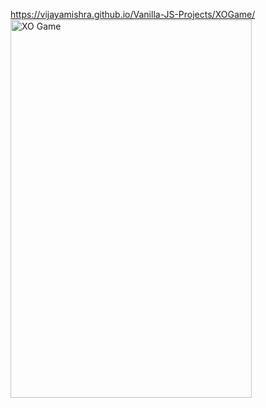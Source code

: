 https://vijayamishra.github.io/Vanilla-JS-Projects/XOGame/
<img width="386" height="605" alt="XO Game" src="https://github.com/user-attachments/assets/2dfb111f-53ca-49a7-89c8-de7bec94b048" />
